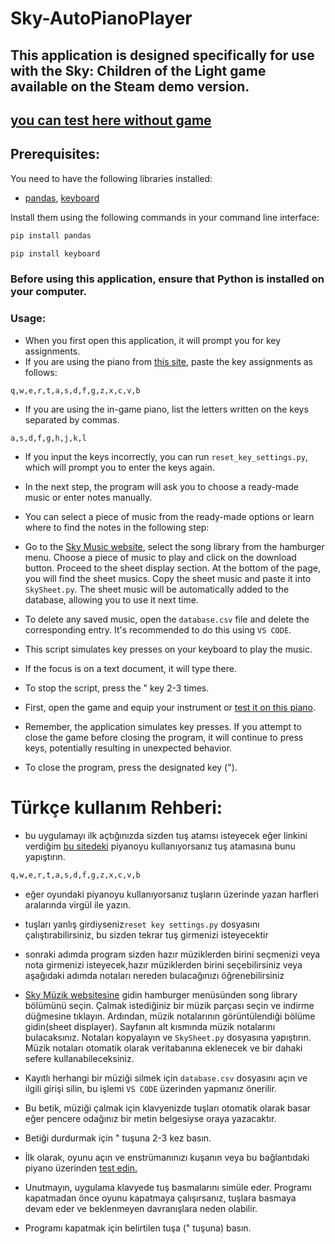 # Sky-AutoPianoPlayer

## This application is designed specifically for use with the Sky: Children of the Light game available on the Steam demo version.

## [you can test here without game](https://specy.github.io/skyMusic/)
## Prerequisites:
You need to have the following libraries installed:
- [pandas](https://pandas.pydata.org/), [keyboard](https://pypi.org/project/keyboard/)

Install them using the following commands in your command line interface:

```cmd
pip install pandas
```

```cmd
pip install keyboard
```

### Before using this application, ensure that Python is installed on your computer.

### Usage:

* When you first open this application, it will prompt you for key assignments. 
* If you are using the piano from [this site](https://sky-music.herokuapp.com/), paste the key assignments as follows:
```
q,w,e,r,t,a,s,d,f,g,z,x,c,v,b
```
* If you are using the in-game piano, list the letters written on the keys separated by commas.
```
a,s,d,f,g,h,j,k,l
```

* If you input the keys incorrectly, you can run `reset_key_settings.py`, which will prompt you to enter the keys again.

* In the next step, the program will ask you to choose a ready-made music or enter notes manually.
* You can select a piece of music from the ready-made options or learn where to find the notes in the following step:

* Go to the [Sky Music website](https://sky-music.herokuapp.com/), select the song library from the hamburger menu.
Choose a piece of music to play and click on the download button.
Proceed to the sheet display section.
At the bottom of the page, you will find the sheet musics. Copy the sheet music and paste it into `SkySheet.py`.
The  sheet music will be automatically added to the database, allowing you to use it next time.

* To delete any saved music, open the `database.csv` file and delete the corresponding entry. It's recommended to do this using `VS CODE`.

* This script simulates key presses on your keyboard to play the music. 
* If the focus is on a text document, it will type there.

* To stop the script, press the " key 2-3 times.

* First, open the game and equip your instrument or [test it on this piano](https://sky-music.herokuapp.com/).

* Remember, the application simulates key presses. If you attempt to close the game before closing the program,  it will continue to press keys, potentially resulting in unexpected behavior.

* To close the program, press the designated key (").


# Türkçe kullanım Rehberi:
* bu uygulamayı ilk açtığınızda sizden tuş atamsı isteyecek eğer linkini verdiğim [bu sitedeki](https://sky-music.herokuapp.com/) piyanoyu kullanıyorsanız tuş atamasına bunu yapıştırın. 
```SkySheet.py
q,w,e,r,t,a,s,d,f,g,z,x,c,v,b
```
* eğer oyundaki piyanoyu kullanıyorsanız tuşların üzerinde yazan harfleri aralarında virgül ile yazın.

* tuşları yanlış girdiyseniz`reset key settings.py` dosyasını çalıştırabilirsiniz, bu sizden tekrar tuş girmenizi isteyecektir

* sonraki adımda program sizden hazır müziklerden birini seçmenizi veya nota girmenizi isteyecek,hazır müziklerden birini seçebilirsiniz veya aşağıdaki adımda notaları nereden bulacağınızı öğrenebilirsiniz 

* [Sky Müzik websitesine](https://sky-music.herokuapp.com/) gidin hamburger menüsünden song library bölümünü seçin.
Çalmak istediğiniz bir müzik parçası seçin ve indirme düğmesine tıklayın.
Ardından, müzik notalarının görüntülendiği bölüme gidin(sheet displayer).
Sayfanın alt kısmında müzik notalarını bulacaksınız.
Notaları kopyalayın ve `SkySheet.py` dosyasına yapıştırın.
Müzik notaları otomatik olarak veritabanına eklenecek ve bir dahaki sefere kullanabileceksiniz.

* Kayıtlı herhangi bir müziği silmek için `database.csv` dosyasını açın ve ilgili girişi silin, bu işlemi `VS CODE` üzerinden yapmanız önerilir.

* Bu betik, müziği çalmak için klavyenizde tuşları otomatik olarak basar eğer pencere odağınız bir metin belgesiyse oraya yazacaktır.

* Betiği durdurmak için " tuşuna 2-3 kez basın.

* İlk olarak, oyunu açın ve enstrümanınızı kuşanın veya bu bağlantıdaki piyano üzerinden [test edin.](https://sky-music.herokuapp.com/)

* Unutmayın, uygulama klavyede tuş basmalarını simüle eder. Programı kapatmadan önce oyunu kapatmaya çalışırsanız, tuşlara basmaya devam eder ve beklenmeyen davranışlara neden olabilir.

* Programı kapatmak için belirtilen tuşa (" tuşuna) basın.
